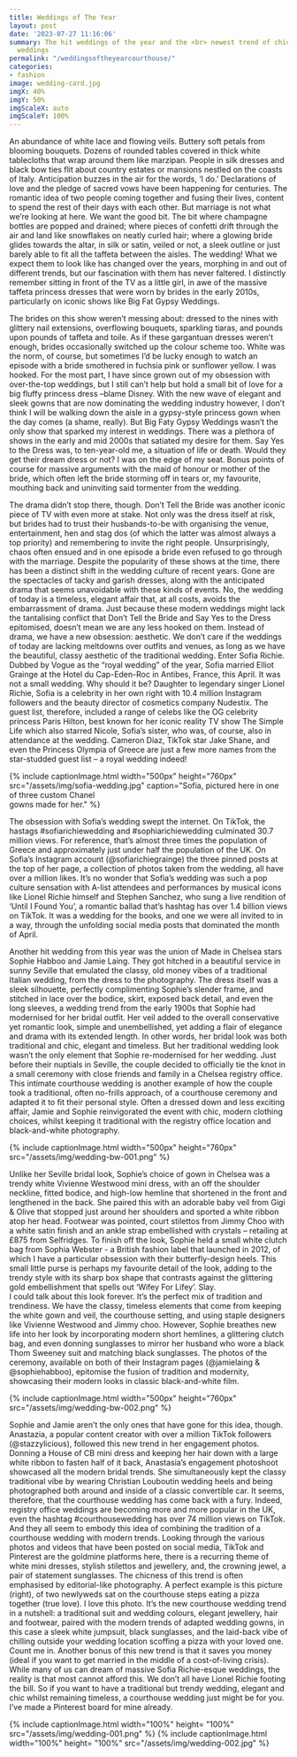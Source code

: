 ```yaml
---
title: Weddings of The Year
layout: post
date: '2023-07-27 11:16:06'
summary: The hit weddings of the year and the <br> newest trend of chic courthouse
  weddings
permalink: "/weddingsoftheyearcourthouse/"
categories:
- fashion
image: wedding-card.jpg
imgX: 40%
imgY: 50%
imgScaleX: auto
imgScaleY: 100%
---
```


An abundance of white lace and flowing veils. Buttery soft petals from blooming bouquets. Dozens of rounded tables covered in thick white tablecloths that wrap around them like marzipan. People in silk dresses and black bow ties flit about country estates or mansions nestled on the coasts of Italy. Anticipation buzzes in the air for the words, ‘I do.’ 
	Declarations of love and the pledge of sacred vows have been happening for centuries. The romantic idea of two people coming together and fusing their lives, content to spend the rest of their days with each other. But marriage is not what we’re looking at here. We want the good bit. The bit where champagne bottles are popped and drained; where pieces of confetti drift through the air and land like snowflakes on neatly curled hair; where a glowing bride glides towards the altar, in silk or satin, veiled or not, a sleek outline or just barely able to fit all the taffeta between the aisles. 
	The wedding!
	What we expect them to look like has changed over the years, morphing in and out of different trends, but our fascination with them has never faltered. I distinctly remember sitting in front of the TV as a little girl, in awe of the massive taffeta princess dresses that were worn by brides in the early 2010s, particularly on iconic shows like Big Fat Gypsy Weddings.
  
The brides on this show weren’t messing about: dressed to the nines with glittery nail extensions, overflowing bouquets, sparkling tiaras, and pounds upon pounds of taffeta and toile.
As if these gargantuan dresses weren’t enough, brides occasionally switched up the colour scheme too. White was the norm, of course, but sometimes I’d be lucky enough to watch an episode with a bride smothered in fuchsia pink or sunflower yellow. I was hooked.
For the most part, I have since grown out of my obsession with over-the-top weddings, but I still can’t help but hold a small bit of love for a big fluffy princess dress –blame Disney. With the new wave of elegant and sleek gowns that are now dominating the wedding industry however, I don’t think I will be walking down the aisle in a gypsy-style princess gown when the day comes (a shame, really). 
But Big Faty Gypsy Weddings wasn’t the only show that sparked my interest in weddings. There was a plethora of shows in the early and mid 2000s that satiated my desire for them. Say Yes to the Dress was, to ten-year-old me, a situation of life or death. Would they get their dream dress or not? I was on the edge of my seat. Bonus points of course for massive arguments with the maid of honour or mother of the bride, which often left the bride storming off in tears or, my favourite, mouthing back and uninviting said tormenter from the wedding.


The drama didn’t stop there, though. Don’t Tell the Bride was another iconic piece of TV with even more at stake. Not only was the dress itself at risk, but brides had to trust their husbands-to-be with organising the venue, entertainment, hen and stag dos (of which the latter was almost always a top priority) and remembering to invite the right people. Unsurprisingly, chaos often ensued and in one episode a bride even refused to go through with the marriage. 
Despite the popularity of these shows at the time, there has been a distinct shift in the wedding culture of recent years. Gone are the spectacles of tacky and garish dresses, along with the anticipated drama that seems unavoidable with these kinds of events. No, the wedding of today is a timeless, elegant affair that, at all costs, avoids the embarrassment of drama. Just because these modern weddings might lack the tantalising conflict that Don’t Tell the Bride and Say Yes to the Dress epitomised, doesn’t mean we are any less hooked on them. Instead of drama, we have a new obsession: aesthetic. We don’t care if the weddings of today are lacking meltdowns over outfits and venues, as long as we have the beautiful, classy aesthetic of the traditional wedding. 
Enter Sofia Richie. Dubbed by Vogue as the “royal wedding” of the year, Sofia married Elliot Grainge at the Hotel du Cap-Eden-Roc in Antibes, France, this April. It was not a small wedding. Why should it be? Daughter to legendary singer Lionel Richie, Sofia is a celebrity in her own right with 10.4 million Instagram followers and the beauty director of cosmetics company Nudestix. The guest list, therefore, included a range of celebs like the OG celebrity princess Paris Hilton, best known for her iconic reality TV show The Simple Life which also starred Nicole, Sofia’s sister, who was, of course, also in attendance at the wedding. Cameron Diaz, TikTok star Jake Shane, and even the Princess Olympia of Greece are just a few more names from the star-studded guest list – a royal wedding indeed! 

{% include captionImage.html width="500px" height="760px" src="/assets/img/sofia-wedding.jpg" caption="Sofia, pictured here in one of three custom Chanel <br> gowns made for her." %}

The obsession with Sofia’s wedding swept the internet. On TikTok, the hastags #sofiarichiewedding and #sophiarichiewedding culminated 30.7 million views. For reference, that’s almost three times the population of Greece and approximately just under half the population of the UK. On Sofia’s Instagram account (@sofiarichiegrainge) the three pinned posts at the top of her page, a collection of photos taken from the wedding, all have over a million likes. It’s no wonder that Sofia’s wedding was such a pop culture sensation with A-list attendees and performances by musical icons like Lionel Richie himself and Stephen Sanchez, who sung a live rendition of ‘Until I Found You’, a romantic ballad that’s hashtag has over 1.4 billion views on TikTok. It was a wedding for the books, and one we were all invited to in a way, through the unfolding social media posts that dominated the month of April. 

Another hit wedding from this year was the union of Made in Chelsea stars Sophie Habboo and Jamie Laing. They got hitched in a beautiful service in sunny Seville that emulated the classy, old money vibes of a traditional Italian wedding, from the dress to the photography. The dress itself was a sleek silhouette, perfectly complimenting Sophie’s slender frame, and stitched in lace over the bodice, skirt, exposed back detail, and even the long sleeves, a wedding trend from the early 1900s that Sophie had modernised for her bridal outfit. Her veil added to the overall conservative yet romantic look, simple and unembellished, yet adding a flair of elegance and drama with its extended length. In other words, her bridal look was both traditional and chic, elegant and timeless. 
But her traditional wedding look wasn’t the only element that Sophie re-modernised for her wedding. Just before their nuptials in Seville, the couple decided to officially tie the knot in a small ceremony with close friends and family in a Chelsea registry office. This intimate courthouse wedding is another example of how the couple took a traditional, often no-frills approach, of a courthouse ceremony and adapted it to fit their personal style. Often a dressed down and less exciting affair, Jamie and Sophie reinvigorated the event with chic, modern clothing choices, whilst keeping it traditional with the registry office location and  black-and-white photography. 

{% include captionImage.html width="500px" height="760px"  src="/assets/img/wedding-bw-001.png" %}

Unlike her Seville bridal look, Sophie’s choice of gown in Chelsea was a trendy white Vivienne Westwood mini dress, with an off the shoulder neckline, fitted bodice, and high-low hemline that shortened in the front and lengthened in the back. She paired this with an adorable baby veil from Gigi & Olive that stopped just around her shoulders and sported a white ribbon atop her head. Footwear was pointed, court stilettos from Jimmy Choo with a white satin finish and an ankle strap embellished with crystals – retailing at £875 from Selfridges. To finish off the look, Sophie held a small white clutch bag from Sophia Webster - a British fashion label that launched in 2012, of which I have a particular obsession with their butterfly-design heels. This small little purse is perhaps my favourite detail of the look, adding to the trendy style with its sharp box shape that contrasts against the glittering gold embellishment that spells out ‘Wifey For Lifey’. Slay.  
I could talk about this look forever. It’s the perfect mix of tradition and trendiness. We have the classy, timeless elements that come from keeping the white gown and veil, the courthouse setting, and using staple designers like Vivienne Westwood and Jimmy choo. However, Sophie breathes new life into her look by incorporating modern short hemlines, a glittering clutch bag, and even donning sunglasses to mirror her husband who wore a black Thom Sweeney suit and matching black sunglasses. The photos of the ceremony, available on both of their Instagram pages (@jamielaing & @sophiehabboo), epitomise the fusion of tradition and modernity, showcasing their modern looks in classic black-and-white film. 

{% include captionImage.html width="500px" height="760px" src="/assets/img/wedding-bw-002.png" %} 

Sophie and Jamie aren’t the only ones that have gone for this idea, though. Anastazia, a popular content creator with over a million TikTok followers (@stazzylicious), followed this new trend in her engagement photos. Donning a House of CB mini dress and keeping her hair down with a large white ribbon to fasten half of it back, Anastasia’s engagement photoshoot showcased all the modern bridal trends. She simultaneously kept the classy traditional vibe by wearing Christian Louboutin wedding heels and being photographed both around and inside of a classic convertible car. 
It seems, therefore, that the courthouse wedding has come back with a fury. Indeed, registry office weddings are becoming more and more popular in the UK, even the hashtag #courthousewedding has over 74 million views on TikTok. And they all seem to embody this idea of combining the tradition of a courthouse wedding with modern trends. Looking through the various photos and videos that have been posted on social media, TikTok and Pinterest are the goldmine platforms here, there is a recurring theme of white mini dresses, stylish stilettos and jewellery, and, the crowning jewel, a pair of statement sunglasses. The chicness of this trend is often emphasised by editorial-like photography. 
A perfect example is this picture (right), of two newlyweds sat on the courthouse steps eating a pizza together (true love). I love this photo. It’s the new courthouse wedding trend in a nutshell: a traditional suit and wedding colours, elegant jewellery, hair and footwear, paired with the modern trends of adapted wedding gowns, in this case a sleek white jumpsuit, black sunglasses, and the laid-back vibe of chilling outside your wedding location scoffing a pizza with your loved one. Count me in.
Another bonus of this new trend is that it saves you money (ideal if you want to get married in the middle of a cost-of-living crisis). While many of us can dream of massive Sofia Richie-esque weddings, the reality is that most cannot afford this. We don’t all have Lionel Richie footing the bill. So if you want to have a traditional but trendy wedding, elegant and chic whilst remaining timeless, a courthouse wedding just might be for you.
I’ve made a Pinterest board for mine already.


<div class = "grid-container" style="grid-template-columns: repeat(auto-fit, 500px); gap: 23px;">
{% include captionImage.html width="100%" height= "100%"  src="/assets/img/wedding-001.png" %} 
{% include captionImage.html width="100%" height= "100%"  src="/assets/img/wedding-002.jpg" %}
</div>